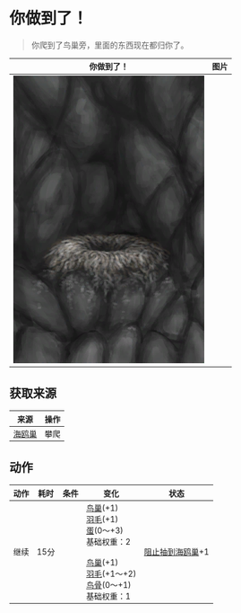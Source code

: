 # 你做到了！  
> 你爬到了鸟巢旁，里面的东西现在都归你了。  
  
  你做到了！  |   图片   
 ----  |  ----:   
   |  ![](Sprite/SeagullNest.png)   
  
## 获取来源  
来源  |  操作  
----  |  ----  
[海鸥巢](SeagullNest.md)  |  攀爬  
## 动作  
动作  |  耗时  |  条件  |  变化  |  状态  
----  |  ----  |  ----  |  ----  |  ----  
继续<br>  |  15分  |    |  [鸟巢](Nest.md)(+1)<br>[羽毛](Feathers.md)(+1)<br>[蛋](Egg.md)(0～+3)<br>基础权重：2<br><br>[鸟巢](Nest.md)(+1)<br>[羽毛](Feathers.md)(+1～+2)<br>[鸟骨](BonesBird.md)(0～+1)<br>基础权重：1<br>  |  [阻止抽到海鸥巢](SeagullNestKiller.md)+1  
